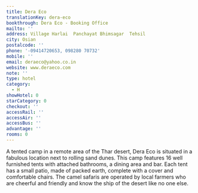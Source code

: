 ```yaml
---
title: Dera Eco
translationKey: dera-eco
bookthrough: Dera Eco - Booking Office
mailto: ''
address: Village Harlai  Panchayat Bhimsagar  Tehsil
city: Osian
postalcode: ''
phone: '-09414720653, 098280 70732'
mobile: ''
email: deraeco@yahoo.co.in
website: www.deraeco.com
note: ''
type: hotel
category:
  - H
showHotel: 0
starCategory: 0
checkout: ''
accessRail: ''
accessAir: ''
accessBus: ''
advantage: ''
rooms: 0
---
```

A tented camp in a remote area of the Thar desert, Dera Eco is situated in a fabulous location next to rolling sand dunes.     This camp features 16 well furnished tents with attached bathrooms, a dining area and bar. Each tent has a small patio, made of packed earth, complete with a cover and comfortable chairs.    The camel safaris are operated by local farmers who are cheerful and friendly and know the ship of the desert like no one else.